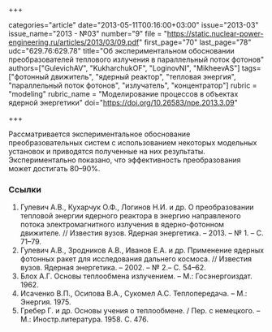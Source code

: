 +++

categories="article"
date="2013-05-11T00:16:00+03:00"
issue="2013-03"
issue_name="2013 - №03"
number="9"
file = "https://static.nuclear-power-engineering.ru/articles/2013/03/09.pdf"
first_page="70"
last_page="78"
udc="629.76:629.78"
title="Об экспериментальном обосновании преобразователей теплового излучения в параллельный поток фотонов"
authors=["GulevichAV", "KukharchukOF", "LoginovNI", "MikheevAS"]
tags=["фотонный движитель", "ядерный реактор", "тепловая энергия", "параллельный поток фотонов", "излучатель", "концентратор"]
rubric = "modeling"
rubric_name = "Моделирование процессов в объектах ядерной энергетики"
doi="https://doi.org/10.26583/npe.2013.3.09"

+++

Рассматривается экспериментальное обоснование преобразовательных систем с использованием некоторых модельных установок и приводятся полученные на них результаты. Экспериментально показано, что эффективность преобразования может достигать 80–90%.

### Ссылки

1. Гулевич А.В., Кухарчук О.Ф., Логинов Н.И. и др. О преобразовании тепловой энергии ядерного реактора в энергию направленого потока электромагнитного излучения в ядерно-фотонном движителе. // Известия вузов. Ядерная энергетика. – 2013. – № 1. – С. 71–79.
2. Гулевич А.В., Зродников А.В., Иванов Е.А. и др. Применение ядерных фотонных ракет для исследования дальнего космоса. // Известия вузов. Ядерная энергетика. – 2002. – № 2.– С. 54–62.
3. Блох А.Г. Основы теплообмена излучением. – М.: Госэнергоиздат. 1962.
4. Исаченко В.П., Осипова В.А., Сукомел А.С. Теплопередача. – М.: Энергия. 1975.
5. Гребер Г. и др. Основы учения о теплообмене. / Пер. с немецкого. – М.: Иностр.литература. 1958. С. 476.